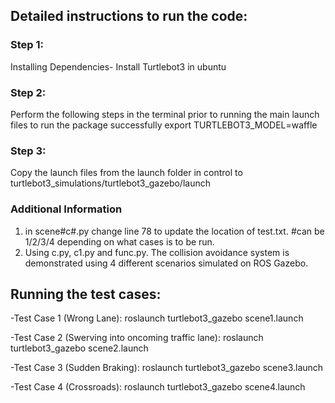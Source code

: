 ## Detailed instructions to run the code:

### Step 1: 
Installing Dependencies-
Install Turtlebot3 in ubuntu

### Step 2:
Perform the following steps in the terminal prior to running the main launch files to run the package successfully
export TURTLEBOT3_MODEL=waffle

### Step 3:
Copy the launch files from the launch folder in control to turtlebot3_simulations/turtlebot3_gazebo/launch

### Additional Information
1) in scene#c#.py change line 78 to update the location of test.txt. #can be 1/2/3/4 depending on what cases is to be run.
2) Using c.py, c1.py and func.py. The collision avoidance system is demonstrated using 4 different scenarios simulated on ROS Gazebo. 


## Running the test cases:

-Test Case 1 (Wrong Lane):
roslaunch turtlebot3_gazebo scene1.launch

-Test Case 2 (Swerving into oncoming traffic lane):
roslaunch turtlebot3_gazebo scene2.launch

-Test Case 3 (Sudden Braking):
roslaunch turtlebot3_gazebo scene3.launch

-Test Case 4 (Crossroads):
roslaunch turtlebot3_gazebo scene4.launch







